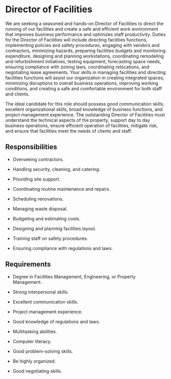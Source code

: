 # Director of Facilities

We are seeking a seasoned and hands-on Director of Facilities to direct the running of our facilities and create a safe and efficient work environment that improves business performance and optimizes staff productivity. Duties for the Director of Facilities will include directing facilities functions, implementing policies and safety procedures, engaging with vendors and contractors, minimizing hazards, preparing facilities budgets and monitoring expenditure, designing and planning workstations, coordinating remodeling and refurbishment initiatives, testing equipment, forecasting space needs, ensuring compliance with zoning laws, coordinating relocations, and negotiating lease agreements. Your skills in managing facilities and directing facilities functions will assist our organization in creating integrated spaces, minimizing disruptions to overall business operations, improving working conditions, and creating a safe and comfortable environment for both staff and clients.

The ideal candidate for this role should possess good communication skills, excellent organizational skills, broad knowledge of business functions, and project management experience. The outstanding Director of Facilities must understand the technical aspects of the property, support day to day business operations, ensure efficient operation of facilities, mitigate risk, and ensure that facilities meet the needs of clients and staff.

## Responsibilities

* Overseeing contractors.

* Handling security, cleaning, and catering.

* Providing site support.

* Coordinating routine maintenance and repairs.

* Scheduling renovations.

* Managing waste disposal.

* Budgeting and estimating costs.

* Designing and planning facilities layout.

* Training staff on safety procedures.

* Ensuring compliance with regulations and laws.

## Requirements

* Degree in Facilities Management, Engineering, or Property Management.

* Strong interpersonal skills.

* Excellent communication skills.

* Project management experience.

* Good knowledge of regulations and laws.

* Multitasking abilities.

* Computer literacy.

* Good problem-solving skills.

* Be highly organized.

* Good negotiating skills.

